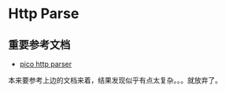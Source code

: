 # Http Parse

## 重要参考文档

- [pico http parser](https://github.com/h2o/picohttpparser) 


本来要参考上边的文档来着，结果发现似乎有点太复杂。。。就放弃了。
